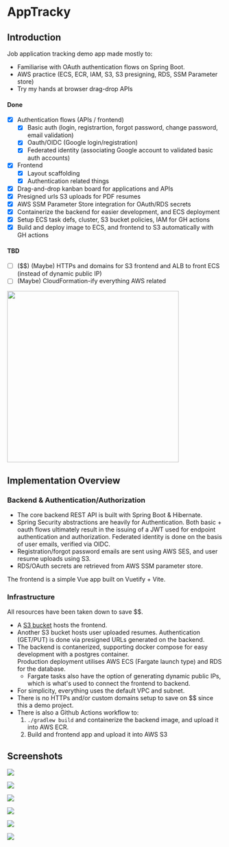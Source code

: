 # AppTracky

## Introduction

Job application tracking demo app made mostly to:
- Familiarise with OAuth authentication flows on Spring Boot.
- AWS practice (ECS, ECR, IAM, S3, S3 presigning, RDS, SSM Parameter store)
- Try my hands at browser drag-drop APIs

#### Done

- [x] Authentication flows (APIs / frontend)
   - [x] Basic auth (login, registrartion, forgot password, change password, email validation)
   - [x] Oauth/OIDC (Google login/registration)
   - [x] Federated identity (associating Google account to validated basic auth accounts)
- [x] Frontend
   - [x] Layout scaffolding
   - [x] Authentication related things
- [x] Drag-and-drop kanban board for applications and APIs
- [x] Presigned urls S3 uploads for PDF resumes
- [x] AWS SSM Parameter Store integration for OAuth/RDS secrets
- [x] Containerize the backend for easier development, and ECS deployment
- [x] Setup ECS task defs, cluster, S3 bucket policies, IAM for GH actions
- [x] Build and deploy image to ECS, and frontend to S3 automatically with GH actions

#### TBD

- [ ] ($$) (Maybe) HTTPs and domains for S3 frontend and ALB to front ECS (instead of dynamic public IP)
- [ ] (Maybe) CloudFormation-ify everything AWS related

<img src="./screenshots/ss6.png" height=400 />

## Implementation Overview

### Backend & Authentication/Authorization

- The core backend REST API is built with Spring Boot & Hibernate.
- Spring Security abstractions are heavily for Authentication. Both basic + oauth flows ultimately result in the issuing of a JWT used for endpoint authentication and authorization. Federated identity is done on the basis of user emails, verified via OIDC.
- Registration/forgot password emails are sent using AWS SES, and user resume uploads using S3.
- RDS/OAuth secrets are retrieved from AWS SSM parameter store.

The frontend is a simple Vue app built on Vuetify + Vite.

### Infrastructure

All resources have been taken down to save $$.

- A [S3 bucket](http://zyang-apptracky.s3-website-ap-northeast-1.amazonaws.com/) hosts the frontend.
- Another S3 bucket hosts user uploaded resumes. Authentication (GET/PUT) is done via presigned URLs generated on the backend.
- The backend is contanerized, supporting docker compose for easy development with a postgres container.<br>
  Production deployment utilises AWS ECS (Fargate launch type) and RDS for the database.
   - Fargate tasks also have the option of generating dynamic public IPs, which is what's used to connect the frontend to backend.
- For simplicity, everything uses the default VPC and subnet.
- There is no HTTPs and/or custom domains setup to save on $$ since this a demo project.
- There is also a Github Actions workflow to:
   1. `./gradlew build` and containerize the backend image, and upload it into AWS ECR.
   2. Build and frontend app and upload it into AWS S3

## Screenshots

![](./screenshots/ss5.png)

![](./screenshots/ss1.png)

![](./screenshots/ss2.png)

![](./screenshots/ss3.png)

![](./screenshots/ss4.png)

![](./screenshots/ss6.png)

